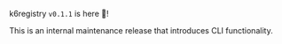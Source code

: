 k6registry `v0.1.1` is here 🎉!

This is an internal maintenance release that introduces CLI functionality.
